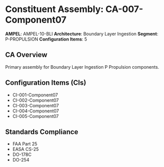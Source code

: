 # Constituent Assembly: CA-007-Component07

**AMPEL**: AMPEL-10-BLI
**Architecture**: Boundary Layer Ingestion
**Segment**: P-PROPULSION
**Configuration Items**: 5

## CA Overview
Primary assembly for Boundary Layer Ingestion P Propulsion components.

## Configuration Items (CIs)
- CI-001-Component07
- CI-002-Component07
- CI-003-Component07
- CI-004-Component07
- CI-005-Component07

## Standards Compliance
- FAA Part 25
- EASA CS-25
- DO-178C
- DO-254
